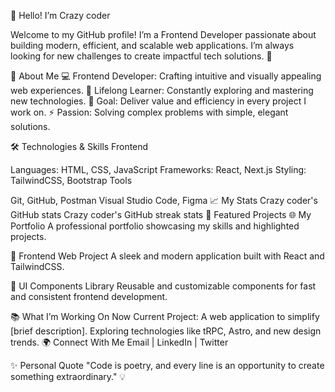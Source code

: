 👋 Hello! I’m Crazy coder

Welcome to my GitHub profile! I’m a Frontend Developer passionate about building modern, efficient, and scalable web applications. I’m always looking for new challenges to create impactful tech solutions. 🚀

🌟 About Me
💻 Frontend Developer: Crafting intuitive and visually appealing web experiences.
🌱 Lifelong Learner: Constantly exploring and mastering new technologies.
🎯 Goal: Deliver value and efficiency in every project I work on.
⚡ Passion: Solving complex problems with simple, elegant solutions.

🛠️ Technologies & Skills
Frontend

Languages: HTML, CSS, JavaScript
Frameworks: React, Next.js
Styling: TailwindCSS, Bootstrap
Tools

Git, GitHub, Postman
Visual Studio Code, Figma
📈 My Stats
Crazy coder's GitHub stats
Crazy coder's GitHub streak stats
🚀 Featured Projects
🌐 My Portfolio
A professional portfolio showcasing my skills and highlighted projects.

📱 Frontend Web Project
A sleek and modern application built with React and TailwindCSS.

🔧 UI Components Library
Reusable and customizable components for fast and consistent frontend development.

📚 What I’m Working On Now
Current Project: A web application to simplify [brief description].
Exploring technologies like tRPC, Astro, and new design trends.
🌍 Connect With Me
Email | LinkedIn | Twitter

✨ Personal Quote
"Code is poetry, and every line is an opportunity to create something extraordinary." 💡
